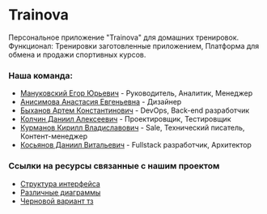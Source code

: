 # Trainova
Персональное приложение "Trainova" для домашних тренировок. Функционал: Тренировки заготовленные приложением, Платформа для обмена и продажи спортивных курсов.
### Наша команда:

- [Мануковский Егор Юрьевич](https://github.com/Kauto9) - Руководитель, Аналитик, Менеджер
- [Анисимова Анастасия Евгеньевна](https://github.com/AnastasiaAnisimovaa) - Дизайнер
- [Быханов Артем Константинович](https://github.com/artembykhanov) - DevOps, Back-end разработчик
- [Колчин Даниил Алексеевич](https://github.com/bipolyarkasss) - Проектировщик, Тестировщик
- [Курманов Кирилл Владиславович](https://github.com/twoheade) - Sale, Технический писатель, Контент-менеджер
- [Косьянов Даниил Витальевич](https://github.com/dnlksnvv) - Fullstack разработчик, Архитектор

### Ссылки на ресурсы связанные с нашим проектом
- [Структура интерфейса](https://miro.com/app/board/uXjVIY3A3dY=/?share_link_id=429064983553)
- [Различные диаграммы](https://miro.com/app/board/uXjVIV8aZ_4=/?share_link_id=331823373719)
- [Черновой вариант тз](https://docs.google.com/document/d/1PAhxTatfXSCDa4psCanAIxBpQghtPcClDAYPvJ0niIQ/edit?usp=sharing)
